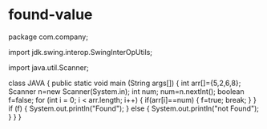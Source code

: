 # found-value

package com.company;

import jdk.swing.interop.SwingInterOpUtils;

import java.util.Scanner;

class JAVA
{
    public static void main (String args[])
    {
        int arr[]={5,2,6,8};
        Scanner n=new Scanner(System.in);
        int num;
        num=n.nextInt();
        boolean f=false;
        for (int i = 0; i < arr.length; i++)
        {
            if(arr[i]==num)
            {
                f=true;
                break;
            }
        }
        if (f)
        {
            System.out.println("Found");
        }
        else
        {
            System.out.println("not Found");
        }
    }
}



